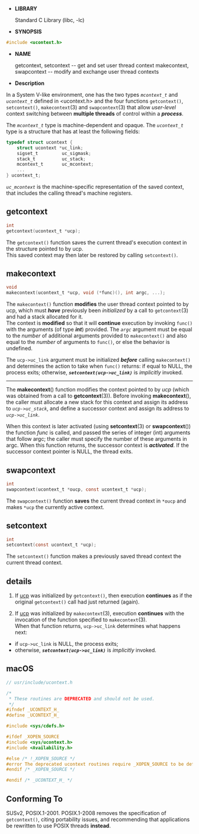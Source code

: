 - **LIBRARY**

     Standard C Library (libc, -lc)

- **SYNOPSIS**

```C
#include <ucontext.h>
```

- **NAME**

    getcontext, setcontext -- get and set user thread context
    makecontext, swapcontext -- modify and exchange user thread contexts

- **Description**

In a System V-like environment, one has the two types *`mcontext_t`* and *`ucontext_t`* defined in <ucontext.h> and the four functions `getcontext()`, `setcontext()`, `makecontext`(3) and `swapcontext`(3) that allow *user-level* context switching between **multiple threads** of control within a ***process***.

The *`mcontext_t`* type is machine-dependent and opaque. The *`ucontext_t`* type is a structure that has at least the following fields:

```C
typedef struct ucontext {
    struct ucontext *uc_link;
    sigset_t         uc_sigmask;
    stack_t          uc_stack;
    mcontext_t       uc_mcontext;
    ...
} ucontext_t;
```

*`uc_mcontext`* is the machine-specific representation of the saved context, that includes the calling thread's machine registers.

## getcontext
```C
int
getcontext(ucontext_t *ucp);
```

The `getcontext()` function saves the current thread's execution context in the structure pointed to by ucp.  
This saved context may then later be restored by calling `setcontext()`.

## makecontext
```C
void
makecontext(ucontext_t *ucp, void (*func)(), int argc, ...);
```

The `makecontext()` function **modifies** the user thread context pointed to by ucp, which must ***have*** previously been *initialized* by a call to `getcontext`(3) and had a stack allocated for it.  
The context is **modified** so that it will **continue** execution by invoking `func()` with the arguments (of type ***int***) provided.
The *`argc`* argument must be equal to the *number* of additional arguments provided to `makecontext()` and also equal to the *number* of arguments to `func()`, or else the behavior is undefined.

The `ucp->uc_link` argument must be initialized ***before*** calling `makecontext()` and determines the action to take when `func()` returns: if equal to NULL, the process exits; otherwise, ***`setcontext(ucp->uc_link)`*** is *implicitly* invoked.

---
The **makecontext**() function modifies the context pointed to by *ucp* (which was obtained from a call to **getcontext**(3)). Before invoking **makecontext**(), the caller must allocate a new stack for this context and assign its address to *`ucp->uc_stack`*, and define a successor context and assign its address to *`ucp->uc_link`*.

When this context is later activated (using **setcontext**(3) or **swapcontext**()) the function *func* is called, and passed the series of integer (int) arguments that follow argc; the caller must specify the number of these arguments in argc. When this function returns, the successor context is ***activated***. If the successor context pointer is NULL, the thread exits.

## swapcontext
```C
int
swapcontext(ucontext_t *oucp, const ucontext_t *ucp);
```

The `swapcontext()` function **saves** the current thread context in `*oucp` and makes `*ucp` the currently active context.

## setcontext
```C
int
setcontext(const ucontext_t *ucp);
```

The `setcontext()` function makes a previously saved thread context the current thread context.

## details
1. If <u>ucp</u> was initialized by `getcontext()`, then execution **continues** as if the original `getcontext()` call had just returned (again).

2. If <u>ucp</u> was initialized by `makecontext`(3), execution **continues** with the invocation of the function specified to `makecontext`(3).  
When that function returns, `ucp->uc_link` determines what happens next: 

- if `ucp->uc_link` is NULL, the process exits;   
- otherwise, ***`setcontext(ucp->uc_link)`*** is *implicitly* invoked.  

## macOS
```C
// usr/include/ucontext.h

/*
 * These routines are DEPRECATED and should not be used.
 */
#ifndef _UCONTEXT_H_
#define _UCONTEXT_H_

#include <sys/cdefs.h>

#ifdef _XOPEN_SOURCE
#include <sys/ucontext.h>
#include <Availability.h>

#else /* !_XOPEN_SOURCE */
#error The deprecated ucontext routines require _XOPEN_SOURCE to be defined
#endif /* _XOPEN_SOURCE */

#endif /* _UCONTEXT_H_ */

```

## Conforming To
SUSv2, POSIX.1-2001. POSIX.1-2008 removes the specification of `getcontext()`, citing portability issues, and recommending that applications be rewritten to use POSIX threads **instead**.
